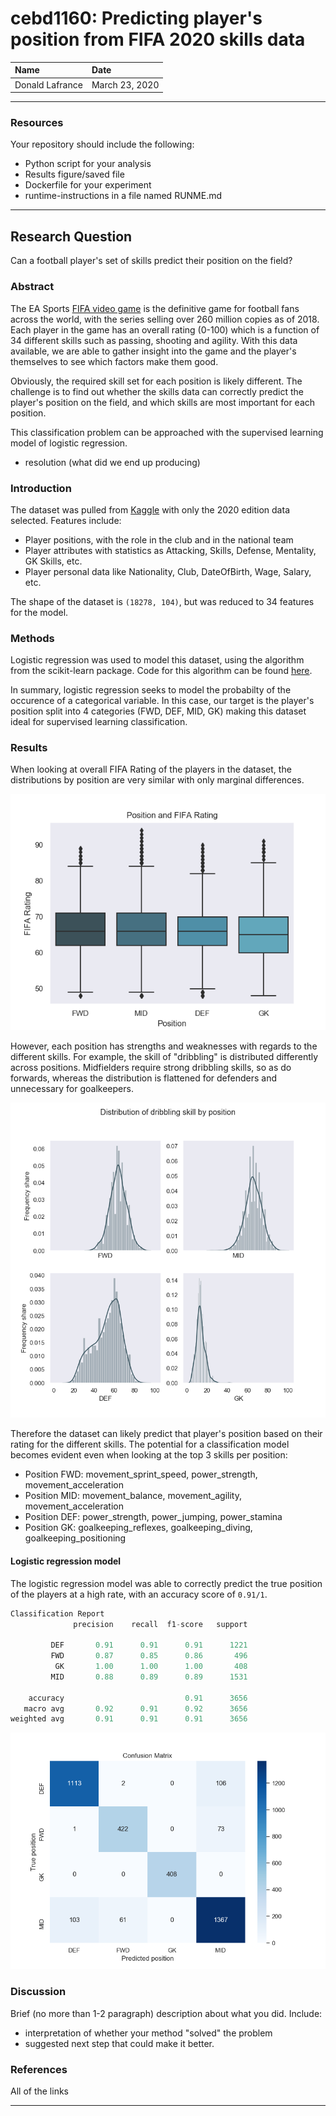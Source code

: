 # cebd1160: Predicting player's position from FIFA 2020 skills data

| Name | Date |
|:-------|:---------------|
|Donald Lafrance| March 23, 2020|

-----

### Resources
Your repository should include the following:

- Python script for your analysis
- Results figure/saved file
- Dockerfile for your experiment
- runtime-instructions in a file named RUNME.md

-----

## Research Question

Can a football player's set of skills predict their position on the field?

### Abstract

The EA Sports [FIFA video game](https://www.ea.com/games/fifa/fifa-20) is the definitive game for football fans across the world, with the series selling over 260 million copies as of 2018. Each player in the game has an overall rating (0-100) which is a function of 34 different skills such as passing, shooting and agility. With this data available, we are able to gather insight into the game and the player's themselves to see which factors make them good.

Obviously, the required skill set for each position is likely different. The challenge is to find out whether the skills data can correctly predict the player's position on the field, and which skills are most important for each position.

This classification problem can be approached with the supervised learning model of logistic regression.


- resolution (what did we end up producing)

### Introduction

The dataset was pulled from [Kaggle](https://www.kaggle.com/stefanoleone992/fifa-20-complete-player-dataset) with only the 2020 edition data selected. Features include:

- Player positions, with the role in the club and in the national team
- Player attributes with statistics as Attacking, Skills, Defense, Mentality, GK Skills, etc.
- Player personal data like Nationality, Club, DateOfBirth, Wage, Salary, etc.

The shape of the dataset is `(18278, 104)`, but was reduced to 34 features for the model.

### Methods

Logistic regression was used to model this dataset, using the algorithm from the scikit-learn package.
Code for this algorithm can be found [here](https://scikitlearn.org/stable/modules/generated/sklearn.linear_model.LogisticRegression.html).

In summary, logistic regression seeks to model the probabilty of the occurence of a categorical variable. In this case, our target is the player's position split into 4 categories (FWD, DEF, MID, GK) making this dataset ideal for supervised learning classification.

### Results

When looking at overall FIFA Rating of the players in the dataset, the distributions by position are very similar with only marginal differences.

![boxplot](./plots/box_position_rating.png)

However, each position has strengths and weaknesses with regards to the different skills. For example, the skill of "dribbling" is distributed differently across positions. Midfielders require strong dribbling skills, so as do forwards, whereas the distribution is flattened for defenders and unnecessary for goalkeepers.

![hist](./plots/hist_rating_position.png)

Therefore the dataset can likely predict that player's position based on their rating for the different skills. The potential for a classification model becomes evident even when looking at the top 3 skills per position:

- Position FWD: movement_sprint_speed, power_strength, movement_acceleration
- Position MID: movement_balance, movement_agility, movement_acceleration
- Position DEF: power_strength, power_jumping, power_stamina
- Position GK: goalkeeping_reflexes, goalkeeping_diving, goalkeeping_positioning

#### Logistic regression model

The logistic regression model was able to correctly predict the true position of the players at a high rate, with an accuracy score of `0.91/1`.

```python
Classification Report
              precision    recall  f1-score   support

         DEF       0.91      0.91      0.91      1221
         FWD       0.87      0.85      0.86       496
          GK       1.00      1.00      1.00       408
         MID       0.88      0.89      0.89      1531

    accuracy                           0.91      3656
   macro avg       0.92      0.91      0.92      3656
weighted avg       0.91      0.91      0.91      3656
```


![confusion_matrix](./plots/confusion_matrix.png)

### Discussion
Brief (no more than 1-2 paragraph) description about what you did. Include:

- interpretation of whether your method "solved" the problem
- suggested next step that could make it better.

### References
All of the links

-------
